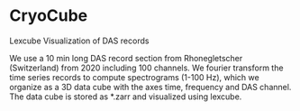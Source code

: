 # CryoCube
Lexcube Visualization of DAS records

We use a 10 min long DAS record section from Rhonegletscher (Switzerland) from 2020 including 100 channels. We fourier transform the time series records to compute spectrograms (1-100 Hz), which we organize as a 3D data cube with the axes time, frequency and DAS channel. The data cube is stored as *.zarr and visualized using lexcube.

